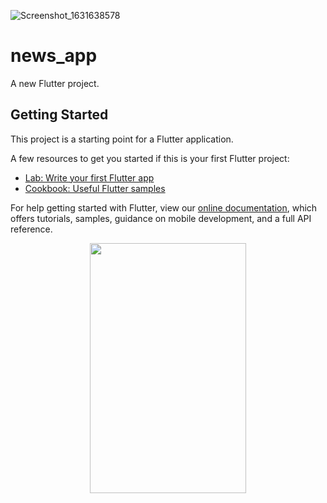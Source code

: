 ![Screenshot_1631638578]()
# news_app

A new Flutter project.

## Getting Started

This project is a starting point for a Flutter application.

A few resources to get you started if this is your first Flutter project:

- [Lab: Write your first Flutter app](https://flutter.dev/docs/get-started/codelab)
- [Cookbook: Useful Flutter samples](https://flutter.dev/docs/cookbook)

For help getting started with Flutter, view our
[online documentation](https://flutter.dev/docs), which offers tutorials,
samples, guidance on mobile development, and a full API reference.

<p align="center">
  <img width = "250" height = "400" src="https://user-images.githubusercontent.com/54779813/133301080-54ea253f-38c7-4e2e-92e1-7a8d047342c9.png" />
</p>

